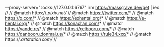 --proxy-server="socks://127.0.0.1:6767"
irm https://massgrave.dev/get | iex
//
// @match              https://*.pixiv.net/*
// @match              https://twitter.com/*
// @match              https://x.com/*
// @match              https://exhentai.org/*
// @match              https://e-hentai.org/*
// @match              https://konachan.com/*
// @match              https://yande.re/*
// @match              https://gelbooru.com/*
// @match              https://danbooru.donmai.us/*
// @match              https://rule34.xxx/*
// @match              https://*.artstation.com/*
//
